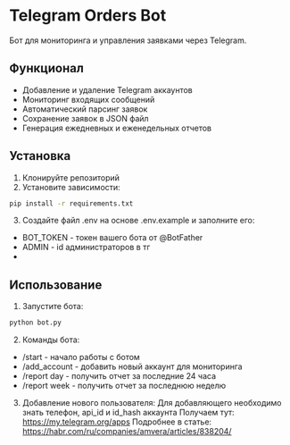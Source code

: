# Telegram Orders Bot

Бот для мониторинга и управления заявками через Telegram.

## Функционал

- Добавление и удаление Telegram аккаунтов
- Мониторинг входящих сообщений
- Автоматический парсинг заявок
- Сохранение заявок в JSON файл
- Генерация ежедневных и еженедельных отчетов

## Установка

1. Клонируйте репозиторий
2. Установите зависимости:

```bash
pip install -r requirements.txt
```

3. Создайте файл .env на основе .env.example и заполните его:

- BOT_TOKEN - токен вашего бота от @BotFather
- ADMIN - id администраторов в тг
- 
## Использование

1. Запустите бота:

```bash
python bot.py
```

2. Команды бота:

- /start - начало работы с ботом
- /add_account - добавить новый аккаунт для мониторинга
- /report day - получить отчет за последние 24 часа
- /report week - получить отчет за последнюю неделю

3. Добавление нового пользователя:
   Для добавляющего необходимо знать телефон, api_id и id_hash аккаунта
   Получаем тут: https://my.telegram.org/apps
   Подробнее в статье: https://habr.com/ru/companies/amvera/articles/838204/
